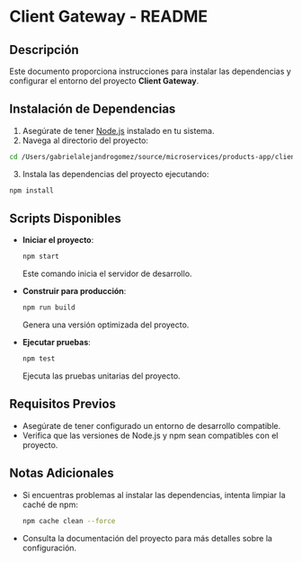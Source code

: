 # Client Gateway - README

## Descripción

Este documento proporciona instrucciones para instalar las dependencias y configurar el entorno del proyecto **Client Gateway**.

## Instalación de Dependencias

1. Asegúrate de tener [Node.js](https://nodejs.org/) instalado en tu sistema.
2. Navega al directorio del proyecto:
  ```bash
  cd /Users/gabrielalejandrogomez/source/microservices/products-app/client-geteway
  ```
3. Instala las dependencias del proyecto ejecutando:
  ```bash
  npm install
  ```

## Scripts Disponibles

- **Iniciar el proyecto**:
  ```bash
  npm start
  ```
  Este comando inicia el servidor de desarrollo.

- **Construir para producción**:
  ```bash
  npm run build
  ```
  Genera una versión optimizada del proyecto.

- **Ejecutar pruebas**:
  ```bash
  npm test
  ```
  Ejecuta las pruebas unitarias del proyecto.

## Requisitos Previos

- Asegúrate de tener configurado un entorno de desarrollo compatible.
- Verifica que las versiones de Node.js y npm sean compatibles con el proyecto.

## Notas Adicionales

- Si encuentras problemas al instalar las dependencias, intenta limpiar la caché de npm:
  ```bash
  npm cache clean --force
  ```
- Consulta la documentación del proyecto para más detalles sobre la configuración.

